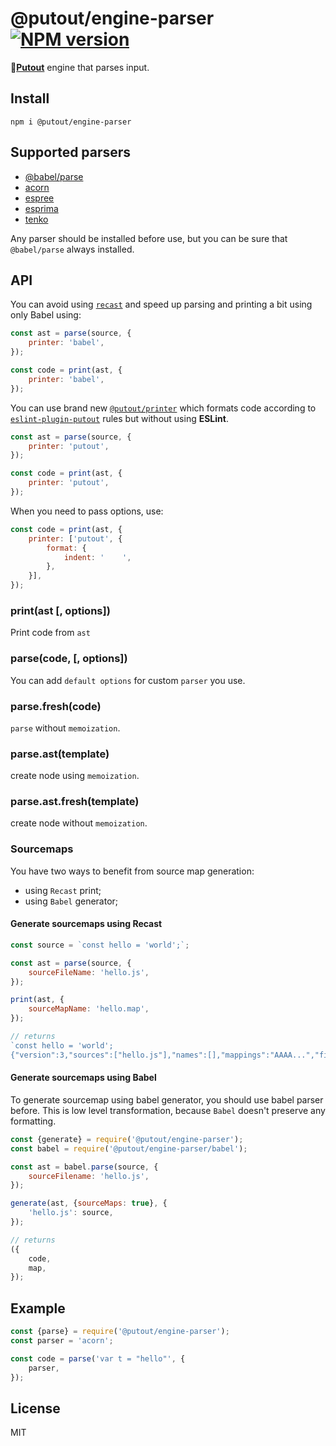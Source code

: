 # @putout/engine-parser [![NPM version][NPMIMGURL]][NPMURL]

[NPMIMGURL]: https://img.shields.io/npm/v/@putout/engine-parser.svg?style=flat&longCache=true
[NPMURL]: https://npmjs.org/package/@putout/engine-parser "npm"

🐊[**Putout**](https://github.com/coderaiser/putout) engine that parses input.

## Install

```
npm i @putout/engine-parser
```

## Supported parsers

- [@babel/parse](https://babeljs.io/docs/en/babel-parser)
- [acorn](https://github.com/acornjs/acorn)
- [espree](https://github.com/eslint/espree)
- [esprima](https://esprima.org/)
- [tenko](https://github.com/pvdz/tenko)

Any parser should be installed before use, but you can be sure that `@babel/parse` always installed.

## API

You can avoid using [`recast`](https://github.com/putoutjs/recast) and speed up parsing and printing a bit using only Babel using:

```js
const ast = parse(source, {
    printer: 'babel',
});

const code = print(ast, {
    printer: 'babel',
});
```

You can use brand new [`@putout/printer`](https://github.com/putoutjs/printer) which formats code according to [`eslint-plugin-putout`](https://github.com/coderaiser/putout/tree/master/packages/eslint-plugin-putout#readme) rules but without using **ESLint**.

```js
const ast = parse(source, {
    printer: 'putout',
});

const code = print(ast, {
    printer: 'putout',
});
```

When you need to pass options, use:

```js
const code = print(ast, {
    printer: ['putout', {
        format: {
            indent: '    ',
        },
    }],
});
```

### print(ast [, options])

Print code from `ast`

### parse(code, [, options])

You can add `default options` for custom `parser` you use.

### parse.fresh(code)

`parse` without `memoization`.

### parse.ast(template)

create node using `memoization`.

### parse.ast.fresh(template)

create node without `memoization`.

### Sourcemaps

You have two ways to benefit from source map generation:

- using `Recast` print;
- using `Babel` generator;

#### Generate sourcemaps using Recast

```js
const source = `const hello = 'world';`;

const ast = parse(source, {
    sourceFileName: 'hello.js',
});

print(ast, {
    sourceMapName: 'hello.map',
});

// returns
`const hello = 'world';
{"version":3,"sources":["hello.js"],"names":[],"mappings":"AAAA...","file":"hello.map","sourcesContent":["const hello = 'world';"]}`;
```

#### Generate sourcemaps using Babel

To generate sourcemap using babel generator, you should use babel parser before.
This is low level transformation, because `Babel` doesn't preserve any formatting.

```js
const {generate} = require('@putout/engine-parser');
const babel = require('@putout/engine-parser/babel');

const ast = babel.parse(source, {
    sourceFilename: 'hello.js',
});

generate(ast, {sourceMaps: true}, {
    'hello.js': source,
});

// returns
({
    code,
    map,
});
```

## Example

```js
const {parse} = require('@putout/engine-parser');
const parser = 'acorn';

const code = parse('var t = "hello"', {
    parser,
});
```

## License

MIT

